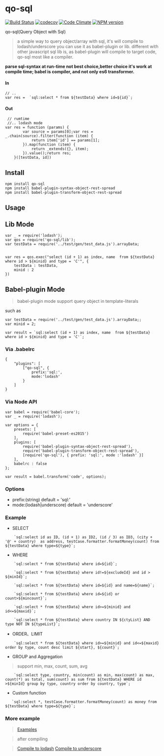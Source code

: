 # qo-sql
[![Build Status](https://travis-ci.org/timtian/qo-sql.svg?branch=master)](https://travis-ci.org/timtian/qo-sql)
[![codecov](https://codecov.io/gh/timtian/qo-sql/branch/master/graph/badge.svg)](https://codecov.io/gh/timtian/qo-sql)
[![Code Climate](https://codeclimate.com/github/timtian/qo-sql/badges/gpa.svg)](https://codeclimate.com/github/timtian/qo-sql)
[![NPM version](https://badge.fury.io/js/qo-sql.svg)](http://badge.fury.io/js/qo-sql)

qo-sql(Query Object with Sql)
> a simple way to query object/array with sql, it's will compile to lodash/underscore
> you can use it as babel-plugin or lib.
> different with other javascript sql lib is, as babel-plugin will compile to target code, qo-sql most like  a compiler.


**parse sql-syntax at run-time not best choice,better choice it's work at compile time;
babel is compiler, and not only es6 transformer.**

#### In

```
// ..
var res =  `sql:select * from ${testData} where id=${id}`;
```

#### Out
```
 // rumtime
 //.. lodash mode
var res = function (params) {
        var source = params[0];var res = _.chain(source).filter(function (item) {
            return item['id'] == params[1];
        }).map(function (item) {
            return _extends({}, item);
        }).value();return res;
    }([testData, id])
```



## Install
```
npm install qo-sql
npm install babel-plugin-syntax-object-rest-spread
npm install babel-plugin-transform-object-rest-spread

```

## Usage

## Lib Mode
```
var _ = require('lodash');
var qos = require('qo-sql/lib');
var testData = require('../test/gen/test_data.js').arrayData;


var res = qos.exec("select (id + 1) as index, name  from ${testData} where id > ${minid} and type = 'C'", {
    testData : testData,
    minid : 2
})

```

## Babel-plugin Mode

> babel-plugin mode support query object in template-literals

such as
```
var testData = require('../test/gen/test_data.js').arrayData;;
var minid = 2;

var result = `sql:select (id + 1) as index, name  from ${testData} where id > ${minid} and type = 'C'`;
```

### Via .babelrc
```
{
    "plugins": [
        ["qo-sql", {
            prefix:'sql:',
            mode:'lodash'
        }
    ]
}
```

### Via Node API
```
var babel = require('babel-core');
var _ = require('lodash');

var options = {
    presets: [
        require('babel-preset-es2015')
    ],
    plugins: [
        require('babel-plugin-syntax-object-rest-spread'),
        require('babel-plugin-transform-object-rest-spread'),
        [require('qo-sql'), { prefix: 'sql:', mode :'lodash' }]
    ],
    babelrc : false
};

var result = babel.transform('code', options);

```

### Options

- prefix:(string) default = 'sql:'
- mode:(lodash|underscore) default = 'underscore'


### Example

- SELECT
```
    `sql:select id as ID, (id + 1) as ID2, (id / 3) as ID3, (city + '@' + country)  as address, testCase.formatter.formatMoney(count) from ${testData} where type=${type}`;
```

- WHERE
```
    `sql:select * from ${testData} where id=${id}`;
```

```
    `sql:select * from ${testData} where id!=${excludeId} and id > ${minId}`;
```

```
    `sql:select * from ${testData} where id=${id} and name=${name}`;
```
```
    `sql:select * from ${testData} where id=${id} or count>${mincount}`;
```

```
    `sql:select * from ${testData} where id>=${minid} and id<=${maxid}`;
```

```
    `sql:select * from ${testData} where country IN ${ctyList} AND type NOT IN ${typeList}`;
```

- ORDER、LIMIT
```
    `sql:select * from ${testData} where id>=${minid} and id<=${maxid} order by type, count desc limit ${start}, ${count}`;
```


- GROUP and Aggregation
>support min, max, count, sum, avg
```
    `sql:select type, country, min(count) as min, max(count) as max, count(*) as total, sum(count) as sum from ${testData} WHERE id >${minId} group by type, country order by country, type`;
```

- Custom function
```
   `sql:select *, testCase.formatter.formatMoney(count) as money from ${testData} where type=${type}`;
```

### More example

>[Examples](https://github.com/timtian/qo-sql/blob/master/test/gen/test_main.js)

>after compiling

>[Compile to lodash](https://github.com/timtian/qo-sql/blob/master/test/gen/test_main.lodash.gen.js)
>[Compile to underscore](https://github.com/timtian/qo-sql/blob/master/test/gen/test_main.underscore.gen.js)

